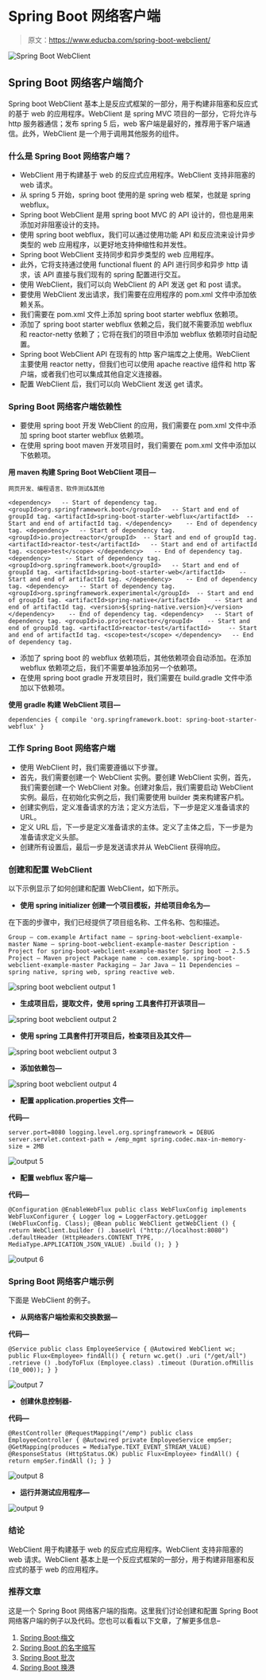 # Spring Boot 网络客户端

> 原文：<https://www.educba.com/spring-boot-webclient/>

![Spring Boot WebClient](img/ec9c98f5cd61639113f39664d9fb49a5.png)



## Spring Boot 网络客户端简介

Spring boot WebClient 基本上是反应式框架的一部分，用于构建非阻塞和反应式的基于 web 的应用程序。WebClient 是 spring MVC 项目的一部分，它将允许与 http 服务器通信；发布 spring 5 后，web 客户端是最好的，推荐用于客户端通信。此外，WebClient 是一个用于调用其他服务的组件。

### 什么是 Spring Boot 网络客户端？

*   WebClient 用于构建基于 web 的反应式应用程序。WebClient 支持非阻塞的 web 请求。
*   从 spring 5 开始，spring boot 使用的是 spring web 框架，也就是 spring webflux。
*   Spring boot WebClient 是用 spring boot MVC 的 API 设计的，但也是用来添加对非阻塞设计的支持。
*   使用 spring boot webflux，我们可以通过使用功能 API 和反应流来设计异步类型的 web 应用程序，以更好地支持伸缩性和并发性。
*   Spring boot WebClient 支持同步和异步类型的 web 应用程序。
*   此外，它将支持通过使用 functional fluent 的 API 进行同步和异步 http 请求，该 API 直接与我们现有的 spring 配置进行交互。
*   使用 WebClient，我们可以向 WebClient 的 API 发送 get 和 post 请求。
*   要使用 WebClient 发出请求，我们需要在应用程序的 pom.xml 文件中添加依赖关系。
*   我们需要在 pom.xml 文件上添加 spring boot starter webflux 依赖项。
*   添加了 spring boot starter webflux 依赖之后，我们就不需要添加 webflux 和 reactor-netty 依赖了；它将在我们的项目中添加 webflux 依赖项时自动配置。
*   Spring boot WebClient API 在现有的 http 客户端库之上使用。WebClient 主要使用 reactor netty，但我们也可以使用 apache reactive 组件和 http 客户端，或者我们也可以集成其他自定义连接器。
*   配置 WebClient 后，我们可以向 WebClient 发送 get 请求。

### Spring Boot 网络客户端依赖性

*   要使用 spring boot 开发 WebClient 的应用，我们需要在 pom.xml 文件中添加 spring boot starter webflux 依赖项。
*   在使用 spring boot maven 开发项目时，我们需要在 pom.xml 文件中添加以下依赖项。

**用 maven 构建 Spring Boot WebClient 项目—**

<small>网页开发、编程语言、软件测试&其他</small>

`<dependency>   -- Start of dependency tag.
<groupId>org.springframework.boot</groupId>   -- Start and end of groupId tag.
<artifactId>spring-boot-starter-webflux</artifactId>  -- Start and end of artifactId tag.
</dependency>    -- End of dependency tag.
<dependency>   -- Start of dependency tag.
<groupId>io.projectreactor</groupId>  -- Start and end of groupId tag.
<artifactId>reactor-test</artifactId>   -- Start and end of artifactId tag.
<scope>test</scope>
</dependency>   -- End of dependency tag.
<dependency>    -- Start of dependency tag.
<groupId>org.springframework.boot</groupId>   -- Start and end of groupId tag.
<artifactId>spring-boot-starter-web</artifactId>    -- Start and end of artifactId tag.
</dependency>    -- End of dependency tag.
<dependency>   -- Start of dependency tag.
<groupId>org.springframework.experimental</groupId>  -- Start and end of groupId tag.
<artifactId>spring-native</artifactId>    -- Start and end of artifactId tag.
<version>${spring-native.version}</version>
</dependency>    -- End of dependency tag.
<dependency>   -- Start of dependency tag.
<groupId>io.projectreactor</groupId>    -- Start and end of groupId tag.
<artifactId>reactor-test</artifactId>     -- Start and end of artifactId tag.
<scope>test</scope>
</dependency>   -- End of dependency tag.`

*   添加了 spring boot 的 webflux 依赖项后，其他依赖项会自动添加。在添加 webflux 依赖项之后，我们不需要单独添加另一个依赖项。
*   在使用 spring boot gradle 开发项目时，我们需要在 build.gradle 文件中添加以下依赖项。

**使用 gradle 构建 WebClient 项目—**

`dependencies
{
compile 'org.springframework.boot: spring-boot-starter-webflux'
}`

### 工作 Spring Boot 网络客户端

*   使用 WebClient 时，我们需要遵循以下步骤。
*   首先，我们需要创建一个 WebClient 实例。要创建 WebClient 实例，首先，我们需要创建一个 WebClient 对象。创建对象后，我们需要启动 WebClient 实例。最后，在初始化实例之后，我们需要使用 builder 类来构建客户机。
*   创建实例后，定义准备请求的方法；定义方法后，下一步是定义准备请求的 URL。
*   定义 URL 后，下一步是定义准备请求的主体。定义了主体之后，下一步是为准备请求定义头部。
*   创建所有设置后，最后一步是发送请求并从 WebClient 获得响应。

### 创建和配置 WebClient

以下示例显示了如何创建和配置 WebClient，如下所示。

*   **使用 spring initializer 创建一个项目模板，并给项目命名为—**

在下面的步骤中，我们已经提供了项目组名称、工件名称、包和描述。

`Group – com.example
Artifact name – spring-boot-webclient-example-master
Name – spring-boot-webclient-example-master
Description - Project for spring-boot-webclient-example-master
Spring boot – 2.5.5
Project – Maven project
Package name - com.example. spring-boot-webclient-example-master
Packaging – Jar
Java – 11
Dependencies – spring native, spring web, spring reactive web.`

![spring boot webclient output 1](img/408f84cc3d782aeee667c6e8df51877b.png)



*   **生成项目后，提取文件，使用 spring 工具套件打开该项目—**

![spring boot webclient output 2](img/3d70859de1fc4ae9ba8c95fca650ce18.png)



*   **使用 spring 工具套件打开项目后，检查项目及其文件—**

![spring boot webclient output 3](img/90fcf330f45fb5e56ec80e8193e1a49d.png)



*   **添加依赖包—**

![spring boot webclient output 4](img/65eb5b681b049d99827db52747fd9cd4.png)



*   **配置 application.properties 文件—**

**代码—**

`server.port=8080
logging.level.org.springframework = DEBUG
server.servlet.context-path = /emp_mgmt
spring.codec.max-in-memory-size = 2MB`

![output 5](img/16b41301d6e26df8036643050f5c0c98.png)



*   **配置 webflux 客户端—**

**代码—**

`@Configuration
@EnableWebFlux
public class WebFluxConfig implements WebFluxConfigurer
{
Logger log = LoggerFactory.getLogger (WebFluxConfig. Class);
@Bean
public WebClient getWebClient ()
{
return WebClient.builder ()
.baseUrl ("http://localhost:8080")
.defaultHeader (HttpHeaders.CONTENT_TYPE, MediaType.APPLICATION_JSON_VALUE)
.build ();
}
}`

![output 6](img/b2c29334c708becbc53288928b52b958.png)



### Spring Boot 网络客户端示例

下面是 WebClient 的例子。

*   **从网络客户端检索和交换数据—**

**代码—**

`@Service
public class EmployeeService
{
@Autowired
WebClient wc;
public Flux<Employee> findAll()
{
return wc.get()
.uri ("/get/all")
.retrieve ()
.bodyToFlux (Employee.class)
.timeout (Duration.ofMillis (10_000));
}
}`

![output 7](img/3303daf722dad50872931f29fecff99f.png)



*   **创建休息控制器-**

**代码—**

`@RestController
@RequestMapping("/emp")
public class EmployeeController
{
@Autowired
private EmployeeService empSer;
@GetMapping(produces = MediaType.TEXT_EVENT_STREAM_VALUE)
@ResponseStatus (HttpStatus.OK)
public Flux<Employee> findAll() {
return empSer.findAll ();
}
}`

![output 8](img/03bcfe37799735d68bc1ca5da0b809c3.png)



*   **运行并测试应用程序—**

![output 9](img/523b5b74e8f23c0ee9fdb70ee5402b52.png)



### 结论

WebClient 用于构建基于 web 的反应式应用程序。WebClient 支持非阻塞的 web 请求。WebClient 基本上是一个反应式框架的一部分，用于构建非阻塞和反应式的基于 web 的应用程序。

### 推荐文章

这是一个 Spring Boot 网络客户端的指南。这里我们讨论创建和配置 Spring Boot 网络客户端的例子以及代码。您也可以看看以下文章，了解更多信息–

1.  [Spring Boot·梅文](https://www.educba.com/spring-boot-maven/)
2.  [Spring Boot 的名字缩写](https://www.educba.com/spring-boot-initializr/)
3.  [Spring Boot 批次](https://www.educba.com/spring-boot-batch/)
4.  [Spring Boot 换港](https://www.educba.com/spring-boot-change-port/)





